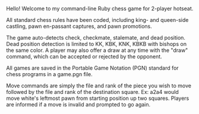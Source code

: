 Hello! Welcome to my command-line Ruby chess game for 2-player hotseat.

All standard chess rules have been coded, including king- and queen-side castling, pawn en-passant captures, and pawn promotions.

The game auto-detects check, checkmate, stalemate, and dead position. Dead position detection is limited to KK, KBK, KNK, KBKB with bishops on the same color. A player may also offer a draw at any time with the "draw" command, which can be accepted or rejected by the opponent.

All games are saved in the Portable Game Notation (PGN) standard for chess programs in a game.pgn file.

Move commands are simply the file and rank of the piece you wish to move followed by the file and rank of the destination square. Ex: a2a4 would move white's leftmost pawn from starting position up two squares. Players are informed if a move is invalid and prompted to go again.
